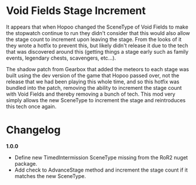 # Void Fields Stage Increment

It appears that when Hopoo changed the SceneType of Void Fields to make the stopwatch continue to run they didn't consider that this would also allow the stage count to increment upon leaving the stage. From the looks of it they wrote a hotfix to prevent this, but likely didn't release it due to the tech that was discovered around this (getting things a stage early such as family events, legendary chests, scavengers, etc...).

The shadow patch from Gearbox that added the meteors to each stage was built using the dev version of the game that Hopoo passed over, not the release that we had been playing this whole time, and so this hotfix was bundled into the patch, removing the ability to increment the stage count with Void Fields and thereby removing a bunch of tech. This mod very simply allows the new SceneType to increment the stage and reintroduces this tech once again.

# Changelog

**1.0.0**

-   Define new TimedIntermission SceneType missing from the RoR2 nuget package.
-   Add check to AdvanceStage method and increment the stage count if it matches the new SceneType.